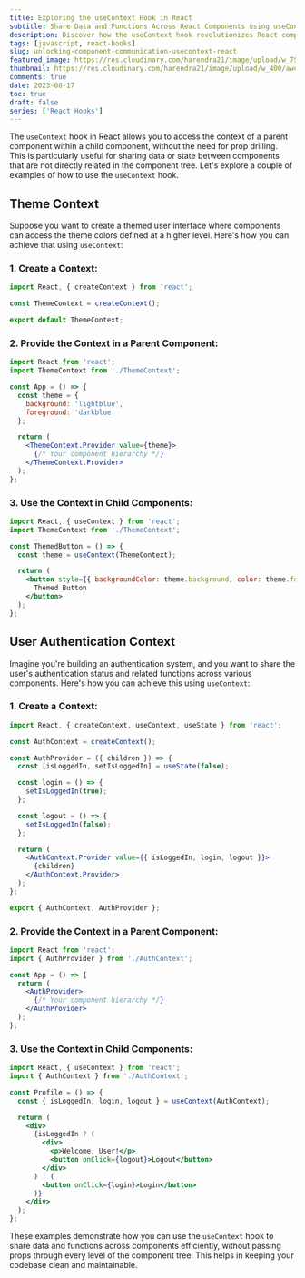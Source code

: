 ```yaml
---
title: Exploring the useContext Hook in React
subtitle: Share Data and Functions Across React Components using useContext
description: Discover how the useContext hook revolutionizes React component communication. Easily share data and functions without prop drilling, enhancing code clarity and performance.
tags: [javascript, react-hooks]
slug: unlocking-component-communication-usecontext-react
featured_image: https://res.cloudinary.com/harendra21/image/upload/w_750/awesome-blog/awesome-javascript/React_Hooks_useContext_izbhvl.png
thumbnail: https://res.cloudinary.com/harendra21/image/upload/w_400/awesome-blog/awesome-javascript/React_Hooks_useContext_izbhvl.png
comments: true
date: 2023-08-17
toc: true
draft: false
series: ['React Hooks']
---
```


The `useContext` hook in React allows you to access the context of a parent component within a child component, without the need for prop drilling. This is particularly useful for sharing data or state between components that are not directly related in the component tree. Let's explore a couple of examples of how to use the `useContext` hook.

## Theme Context

Suppose you want to create a themed user interface where components can access the theme colors defined at a higher level. Here's how you can achieve that using `useContext`:

### 1. Create a Context:
```jsx
import React, { createContext } from 'react';

const ThemeContext = createContext();

export default ThemeContext;
```

### 2. Provide the Context in a Parent Component:
```jsx
import React from 'react';
import ThemeContext from './ThemeContext';

const App = () => {
  const theme = {
    background: 'lightblue',
    foreground: 'darkblue'
  };

  return (
    <ThemeContext.Provider value={theme}>
      {/* Your component hierarchy */}
    </ThemeContext.Provider>
  );
};
```

### 3. Use the Context in Child Components:
```jsx
import React, { useContext } from 'react';
import ThemeContext from './ThemeContext';

const ThemedButton = () => {
  const theme = useContext(ThemeContext);

  return (
    <button style={{ backgroundColor: theme.background, color: theme.foreground }}>
      Themed Button
    </button>
  );
};
```

## User Authentication Context

Imagine you're building an authentication system, and you want to share the user's authentication status and related functions across various components. Here's how you can achieve this using `useContext`:

### 1. Create a Context:
```jsx
import React, { createContext, useContext, useState } from 'react';

const AuthContext = createContext();

const AuthProvider = ({ children }) => {
  const [isLoggedIn, setIsLoggedIn] = useState(false);

  const login = () => {
    setIsLoggedIn(true);
  };

  const logout = () => {
    setIsLoggedIn(false);
  };

  return (
    <AuthContext.Provider value={{ isLoggedIn, login, logout }}>
      {children}
    </AuthContext.Provider>
  );
};

export { AuthContext, AuthProvider };
```

### 2. Provide the Context in a Parent Component:
```jsx
import React from 'react';
import { AuthProvider } from './AuthContext';

const App = () => {
  return (
    <AuthProvider>
      {/* Your component hierarchy */}
    </AuthProvider>
  );
};
```

### 3. Use the Context in Child Components:
```jsx
import React, { useContext } from 'react';
import { AuthContext } from './AuthContext';

const Profile = () => {
  const { isLoggedIn, login, logout } = useContext(AuthContext);

  return (
    <div>
      {isLoggedIn ? (
        <div>
          <p>Welcome, User!</p>
          <button onClick={logout}>Logout</button>
        </div>
      ) : (
        <button onClick={login}>Login</button>
      )}
    </div>
  );
};
```

These examples demonstrate how you can use the `useContext` hook to share data and functions across components efficiently, without passing props through every level of the component tree. This helps in keeping your codebase clean and maintainable.
